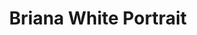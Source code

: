 ---
short_name: briana
title: Briana White Portrait
alt: Pixel art portrait of Briana White
video: https://www.youtube.com/embed/TBNUxOwNL08?rel=0
thumbs:
    w1920_PNG: https://lh3.googleusercontent.com/exGYWS-3b6epvoZsIaybpNhK-Ihdn7ALiXYECVdmBz_1Giw3Kt9P-m4Ma1_CPjCCV4lCHkKehY4MAXFXTfHTztMkpaIGcFL-FjhftA3nfurV1nVgI7GUNcC8Kp3e9RTgHBPzSEC31w=w355
    w1920_JPG: https://lh3.googleusercontent.com/ketzItaV4x7OAn3y8TcD1APnJ7XaV34l4Md3u0A1ASM34cqsRf4DlrxwxT7mX4CrCNmIriCIToFD-H50X6Ix5cL55CC5RtNihchXKE--fXZ2yMXsNkVTUh_HqoDDZNvc8-v4CCdmXw=w355
    w1024_PNG: https://lh3.googleusercontent.com/exGYWS-3b6epvoZsIaybpNhK-Ihdn7ALiXYECVdmBz_1Giw3Kt9P-m4Ma1_CPjCCV4lCHkKehY4MAXFXTfHTztMkpaIGcFL-FjhftA3nfurV1nVgI7GUNcC8Kp3e9RTgHBPzSEC31w=w284
    w1024_JPG: https://lh3.googleusercontent.com/ketzItaV4x7OAn3y8TcD1APnJ7XaV34l4Md3u0A1ASM34cqsRf4DlrxwxT7mX4CrCNmIriCIToFD-H50X6Ix5cL55CC5RtNihchXKE--fXZ2yMXsNkVTUh_HqoDDZNvc8-v4CCdmXw=w284
    w768_PNG: https://lh3.googleusercontent.com/exGYWS-3b6epvoZsIaybpNhK-Ihdn7ALiXYECVdmBz_1Giw3Kt9P-m4Ma1_CPjCCV4lCHkKehY4MAXFXTfHTztMkpaIGcFL-FjhftA3nfurV1nVgI7GUNcC8Kp3e9RTgHBPzSEC31w=w213
    w768_JPG: https://lh3.googleusercontent.com/ketzItaV4x7OAn3y8TcD1APnJ7XaV34l4Md3u0A1ASM34cqsRf4DlrxwxT7mX4CrCNmIriCIToFD-H50X6Ix5cL55CC5RtNihchXKE--fXZ2yMXsNkVTUh_HqoDDZNvc8-v4CCdmXw=w213
    w600_PNG: https://lh3.googleusercontent.com/exGYWS-3b6epvoZsIaybpNhK-Ihdn7ALiXYECVdmBz_1Giw3Kt9P-m4Ma1_CPjCCV4lCHkKehY4MAXFXTfHTztMkpaIGcFL-FjhftA3nfurV1nVgI7GUNcC8Kp3e9RTgHBPzSEC31w=w166
    w600_JPG: https://lh3.googleusercontent.com/ketzItaV4x7OAn3y8TcD1APnJ7XaV34l4Md3u0A1ASM34cqsRf4DlrxwxT7mX4CrCNmIriCIToFD-H50X6Ix5cL55CC5RtNihchXKE--fXZ2yMXsNkVTUh_HqoDDZNvc8-v4CCdmXw=w166
    w411_PNG: https://lh3.googleusercontent.com/exGYWS-3b6epvoZsIaybpNhK-Ihdn7ALiXYECVdmBz_1Giw3Kt9P-m4Ma1_CPjCCV4lCHkKehY4MAXFXTfHTztMkpaIGcFL-FjhftA3nfurV1nVgI7GUNcC8Kp3e9RTgHBPzSEC31w=w114
    w411_JPG: https://lh3.googleusercontent.com/ketzItaV4x7OAn3y8TcD1APnJ7XaV34l4Md3u0A1ASM34cqsRf4DlrxwxT7mX4CrCNmIriCIToFD-H50X6Ix5cL55CC5RtNihchXKE--fXZ2yMXsNkVTUh_HqoDDZNvc8-v4CCdmXw=w114
    w360_PNG: https://lh3.googleusercontent.com/exGYWS-3b6epvoZsIaybpNhK-Ihdn7ALiXYECVdmBz_1Giw3Kt9P-m4Ma1_CPjCCV4lCHkKehY4MAXFXTfHTztMkpaIGcFL-FjhftA3nfurV1nVgI7GUNcC8Kp3e9RTgHBPzSEC31w=w100
    w360_JPG: https://lh3.googleusercontent.com/ketzItaV4x7OAn3y8TcD1APnJ7XaV34l4Md3u0A1ASM34cqsRf4DlrxwxT7mX4CrCNmIriCIToFD-H50X6Ix5cL55CC5RtNihchXKE--fXZ2yMXsNkVTUh_HqoDDZNvc8-v4CCdmXw=w100
    w240_PNG: https://lh3.googleusercontent.com/exGYWS-3b6epvoZsIaybpNhK-Ihdn7ALiXYECVdmBz_1Giw3Kt9P-m4Ma1_CPjCCV4lCHkKehY4MAXFXTfHTztMkpaIGcFL-FjhftA3nfurV1nVgI7GUNcC8Kp3e9RTgHBPzSEC31w=w66
    w240_JPG: https://lh3.googleusercontent.com/ketzItaV4x7OAn3y8TcD1APnJ7XaV34l4Md3u0A1ASM34cqsRf4DlrxwxT7mX4CrCNmIriCIToFD-H50X6Ix5cL55CC5RtNihchXKE--fXZ2yMXsNkVTUh_HqoDDZNvc8-v4CCdmXw=w66
images:
    - label: Final Version
      caption: Fully rendered with a background.
      full: https://lh3.googleusercontent.com/LrnC625cUXpiqD_-tiFQob-Luh-HWXzhTxq6tK4NAAqyrdPEOR82nDa9zgpsioEtyK4bNrUPH3fOIFkBQM8ceH6zpC5FSMYj_jGQkuV5nzFS_HbtKHI18uWTctF_D1Nlx91JTjTZWQ=w1080-h1080
      w1920_PNG: https://lh3.googleusercontent.com/3MMhOUqfh8wnIjZg9OwtBKoNGnW5FYW_RDIzLmbG1VY1CLs0AYAuV11M33CoVHBH3hcbhDk2J5TYxRx82td1d4BnsZMPhWQShf6YcK2Ne0EmbFIOHdjt6WGH7-g_5dr2DHqu3HX0-Q=w850
      w1920_JPG: https://lh3.googleusercontent.com/PW5JQyQyXrRSj5kBGW4soz99wjORxonsGKGU9m3PArFSHlNULrTQ4bpwQpO6jNhrdT7JTmI2hxG4w8_RS--lz9eScVfQRZPtSzKXyP-VocJm6TWbC6WJYkZ6Llcxe2Pg2FEk5EWWpw=w850
      w1024_PNG: https://lh3.googleusercontent.com/3MMhOUqfh8wnIjZg9OwtBKoNGnW5FYW_RDIzLmbG1VY1CLs0AYAuV11M33CoVHBH3hcbhDk2J5TYxRx82td1d4BnsZMPhWQShf6YcK2Ne0EmbFIOHdjt6WGH7-g_5dr2DHqu3HX0-Q=w711
      w1024_JPG: https://lh3.googleusercontent.com/PW5JQyQyXrRSj5kBGW4soz99wjORxonsGKGU9m3PArFSHlNULrTQ4bpwQpO6jNhrdT7JTmI2hxG4w8_RS--lz9eScVfQRZPtSzKXyP-VocJm6TWbC6WJYkZ6Llcxe2Pg2FEk5EWWpw=w711
      w768_PNG: https://lh3.googleusercontent.com/3MMhOUqfh8wnIjZg9OwtBKoNGnW5FYW_RDIzLmbG1VY1CLs0AYAuV11M33CoVHBH3hcbhDk2J5TYxRx82td1d4BnsZMPhWQShf6YcK2Ne0EmbFIOHdjt6WGH7-g_5dr2DHqu3HX0-Q=w533
      w768_JPG: https://lh3.googleusercontent.com/PW5JQyQyXrRSj5kBGW4soz99wjORxonsGKGU9m3PArFSHlNULrTQ4bpwQpO6jNhrdT7JTmI2hxG4w8_RS--lz9eScVfQRZPtSzKXyP-VocJm6TWbC6WJYkZ6Llcxe2Pg2FEk5EWWpw=w533
      w600_PNG: https://lh3.googleusercontent.com/3MMhOUqfh8wnIjZg9OwtBKoNGnW5FYW_RDIzLmbG1VY1CLs0AYAuV11M33CoVHBH3hcbhDk2J5TYxRx82td1d4BnsZMPhWQShf6YcK2Ne0EmbFIOHdjt6WGH7-g_5dr2DHqu3HX0-Q=w416
      w600_JPG: https://lh3.googleusercontent.com/PW5JQyQyXrRSj5kBGW4soz99wjORxonsGKGU9m3PArFSHlNULrTQ4bpwQpO6jNhrdT7JTmI2hxG4w8_RS--lz9eScVfQRZPtSzKXyP-VocJm6TWbC6WJYkZ6Llcxe2Pg2FEk5EWWpw=w416
      w411_PNG: https://lh3.googleusercontent.com/3MMhOUqfh8wnIjZg9OwtBKoNGnW5FYW_RDIzLmbG1VY1CLs0AYAuV11M33CoVHBH3hcbhDk2J5TYxRx82td1d4BnsZMPhWQShf6YcK2Ne0EmbFIOHdjt6WGH7-g_5dr2DHqu3HX0-Q=w285
      w411_JPG: https://lh3.googleusercontent.com/PW5JQyQyXrRSj5kBGW4soz99wjORxonsGKGU9m3PArFSHlNULrTQ4bpwQpO6jNhrdT7JTmI2hxG4w8_RS--lz9eScVfQRZPtSzKXyP-VocJm6TWbC6WJYkZ6Llcxe2Pg2FEk5EWWpw=w285
      w360_PNG: https://lh3.googleusercontent.com/3MMhOUqfh8wnIjZg9OwtBKoNGnW5FYW_RDIzLmbG1VY1CLs0AYAuV11M33CoVHBH3hcbhDk2J5TYxRx82td1d4BnsZMPhWQShf6YcK2Ne0EmbFIOHdjt6WGH7-g_5dr2DHqu3HX0-Q=w250
      w360_JPG: https://lh3.googleusercontent.com/PW5JQyQyXrRSj5kBGW4soz99wjORxonsGKGU9m3PArFSHlNULrTQ4bpwQpO6jNhrdT7JTmI2hxG4w8_RS--lz9eScVfQRZPtSzKXyP-VocJm6TWbC6WJYkZ6Llcxe2Pg2FEk5EWWpw=w250
      w240_PNG: https://lh3.googleusercontent.com/3MMhOUqfh8wnIjZg9OwtBKoNGnW5FYW_RDIzLmbG1VY1CLs0AYAuV11M33CoVHBH3hcbhDk2J5TYxRx82td1d4BnsZMPhWQShf6YcK2Ne0EmbFIOHdjt6WGH7-g_5dr2DHqu3HX0-Q=w166
      w240_JPG: https://lh3.googleusercontent.com/PW5JQyQyXrRSj5kBGW4soz99wjORxonsGKGU9m3PArFSHlNULrTQ4bpwQpO6jNhrdT7JTmI2hxG4w8_RS--lz9eScVfQRZPtSzKXyP-VocJm6TWbC6WJYkZ6Llcxe2Pg2FEk5EWWpw=w166
    - label: First Version
      caption: Line art and basic values and colors added.
      full: https://lh3.googleusercontent.com/bg3obaDdJFDg3oqmbdDy-AyIQNhkYhug5oiX76FiD6kPRS4IM16JMV_OIEsIROacOue3hdQDqLq-8RgnjGh-13r2QX7wxdsUdFQAYFSNfCh-VrTYDA4h2x4GpMouJqcTB6x6QE-TIg=w1080-h1080
      w1920_PNG: https://lh3.googleusercontent.com/Yb4HDgrmx9zgWx1c2B7q5R86VPtx8p2h7j1IgeuAv8D-mNi1HFC7dJnDGd84eX4my98ozSh1aiCqI-U2rVbpbSoqmGjsPttWkWjw9bHeQRz0f_mmNAKWykqrRlpXTGtYC34smcAS0A=w850
      w1920_JPG: https://lh3.googleusercontent.com/9Onj0Nc6nQaAqQU4yL55aQfpSyZih-Xq7GH45Mh_Fko4-CaEtrmdb1qdUrOw3RJAKBv9mE6Zvg6JpdpJea4V58NTViLIFyGGkakfNfDpzwQlNeVHROmW4Ty7KeDmbRU-nNdLUpcjBg=w850
      w1024_PNG: https://lh3.googleusercontent.com/Yb4HDgrmx9zgWx1c2B7q5R86VPtx8p2h7j1IgeuAv8D-mNi1HFC7dJnDGd84eX4my98ozSh1aiCqI-U2rVbpbSoqmGjsPttWkWjw9bHeQRz0f_mmNAKWykqrRlpXTGtYC34smcAS0A=w711
      w1024_JPG: https://lh3.googleusercontent.com/9Onj0Nc6nQaAqQU4yL55aQfpSyZih-Xq7GH45Mh_Fko4-CaEtrmdb1qdUrOw3RJAKBv9mE6Zvg6JpdpJea4V58NTViLIFyGGkakfNfDpzwQlNeVHROmW4Ty7KeDmbRU-nNdLUpcjBg=w711
      w768_PNG: https://lh3.googleusercontent.com/Yb4HDgrmx9zgWx1c2B7q5R86VPtx8p2h7j1IgeuAv8D-mNi1HFC7dJnDGd84eX4my98ozSh1aiCqI-U2rVbpbSoqmGjsPttWkWjw9bHeQRz0f_mmNAKWykqrRlpXTGtYC34smcAS0A=w533
      w768_JPG: https://lh3.googleusercontent.com/9Onj0Nc6nQaAqQU4yL55aQfpSyZih-Xq7GH45Mh_Fko4-CaEtrmdb1qdUrOw3RJAKBv9mE6Zvg6JpdpJea4V58NTViLIFyGGkakfNfDpzwQlNeVHROmW4Ty7KeDmbRU-nNdLUpcjBg=w533
      w600_PNG: https://lh3.googleusercontent.com/Yb4HDgrmx9zgWx1c2B7q5R86VPtx8p2h7j1IgeuAv8D-mNi1HFC7dJnDGd84eX4my98ozSh1aiCqI-U2rVbpbSoqmGjsPttWkWjw9bHeQRz0f_mmNAKWykqrRlpXTGtYC34smcAS0A=w416
      w600_JPG: https://lh3.googleusercontent.com/9Onj0Nc6nQaAqQU4yL55aQfpSyZih-Xq7GH45Mh_Fko4-CaEtrmdb1qdUrOw3RJAKBv9mE6Zvg6JpdpJea4V58NTViLIFyGGkakfNfDpzwQlNeVHROmW4Ty7KeDmbRU-nNdLUpcjBg=w416
      w411_PNG: https://lh3.googleusercontent.com/Yb4HDgrmx9zgWx1c2B7q5R86VPtx8p2h7j1IgeuAv8D-mNi1HFC7dJnDGd84eX4my98ozSh1aiCqI-U2rVbpbSoqmGjsPttWkWjw9bHeQRz0f_mmNAKWykqrRlpXTGtYC34smcAS0A=w285
      w411_JPG: https://lh3.googleusercontent.com/9Onj0Nc6nQaAqQU4yL55aQfpSyZih-Xq7GH45Mh_Fko4-CaEtrmdb1qdUrOw3RJAKBv9mE6Zvg6JpdpJea4V58NTViLIFyGGkakfNfDpzwQlNeVHROmW4Ty7KeDmbRU-nNdLUpcjBg=w285
      w360_PNG: https://lh3.googleusercontent.com/Yb4HDgrmx9zgWx1c2B7q5R86VPtx8p2h7j1IgeuAv8D-mNi1HFC7dJnDGd84eX4my98ozSh1aiCqI-U2rVbpbSoqmGjsPttWkWjw9bHeQRz0f_mmNAKWykqrRlpXTGtYC34smcAS0A=w250
      w360_JPG: https://lh3.googleusercontent.com/9Onj0Nc6nQaAqQU4yL55aQfpSyZih-Xq7GH45Mh_Fko4-CaEtrmdb1qdUrOw3RJAKBv9mE6Zvg6JpdpJea4V58NTViLIFyGGkakfNfDpzwQlNeVHROmW4Ty7KeDmbRU-nNdLUpcjBg=w250
      w240_PNG: https://lh3.googleusercontent.com/Yb4HDgrmx9zgWx1c2B7q5R86VPtx8p2h7j1IgeuAv8D-mNi1HFC7dJnDGd84eX4my98ozSh1aiCqI-U2rVbpbSoqmGjsPttWkWjw9bHeQRz0f_mmNAKWykqrRlpXTGtYC34smcAS0A=w166
      w240_JPG: https://lh3.googleusercontent.com/9Onj0Nc6nQaAqQU4yL55aQfpSyZih-Xq7GH45Mh_Fko4-CaEtrmdb1qdUrOw3RJAKBv9mE6Zvg6JpdpJea4V58NTViLIFyGGkakfNfDpzwQlNeVHROmW4Ty7KeDmbRU-nNdLUpcjBg=w166
    - label: Second Version
      caption: Basic shading added.
      full: https://lh3.googleusercontent.com/QI80na7DL4D8QK2SDmNMyo_RAz0QCGamm9z7B1BktdBSW0Dpk0GFi4C_JlBRlOckoKdIAs9wWM1kBjR5rKFnZ71RXDICG4x-iJszpxPWsn4-RLL4O0rQ8YNu6fDXyV9nylwDjMcLwQ=w1080-h1080
      w1920_PNG: https://lh3.googleusercontent.com/waxjByNt5wt-z7Dp3Ox_zAeH2fOhAxR_0-A4v3EIBbQydKEromIS44Q9pk1ZkGoqk8VT-JEcVAFzwGVvxye9XoVDtlV4hpRNNuuBe32c9tSIZJTAtdbuHWGGnWRXAa8FwgmrnHBVkQ=w850
      w1920_JPG: https://lh3.googleusercontent.com/_0eSrfnVr-cN7cXdOziGZWH2bK0ZpaRCoTM0Yoqus47Y8oh8kMUJn_z_eBY29Bwte5dNIuUQxq6y_vFfMEdkd5SWzj0RJYZ_A4kLxabjI8xK_uFj_hB5KOTKyhqJwQ_JgVmqwJPzUg=w850
      w1024_PNG: https://lh3.googleusercontent.com/waxjByNt5wt-z7Dp3Ox_zAeH2fOhAxR_0-A4v3EIBbQydKEromIS44Q9pk1ZkGoqk8VT-JEcVAFzwGVvxye9XoVDtlV4hpRNNuuBe32c9tSIZJTAtdbuHWGGnWRXAa8FwgmrnHBVkQ=w711
      w1024_JPG: https://lh3.googleusercontent.com/_0eSrfnVr-cN7cXdOziGZWH2bK0ZpaRCoTM0Yoqus47Y8oh8kMUJn_z_eBY29Bwte5dNIuUQxq6y_vFfMEdkd5SWzj0RJYZ_A4kLxabjI8xK_uFj_hB5KOTKyhqJwQ_JgVmqwJPzUg=w711
      w768_PNG: https://lh3.googleusercontent.com/waxjByNt5wt-z7Dp3Ox_zAeH2fOhAxR_0-A4v3EIBbQydKEromIS44Q9pk1ZkGoqk8VT-JEcVAFzwGVvxye9XoVDtlV4hpRNNuuBe32c9tSIZJTAtdbuHWGGnWRXAa8FwgmrnHBVkQ=w533
      w768_JPG: https://lh3.googleusercontent.com/_0eSrfnVr-cN7cXdOziGZWH2bK0ZpaRCoTM0Yoqus47Y8oh8kMUJn_z_eBY29Bwte5dNIuUQxq6y_vFfMEdkd5SWzj0RJYZ_A4kLxabjI8xK_uFj_hB5KOTKyhqJwQ_JgVmqwJPzUg=w533
      w600_PNG: https://lh3.googleusercontent.com/waxjByNt5wt-z7Dp3Ox_zAeH2fOhAxR_0-A4v3EIBbQydKEromIS44Q9pk1ZkGoqk8VT-JEcVAFzwGVvxye9XoVDtlV4hpRNNuuBe32c9tSIZJTAtdbuHWGGnWRXAa8FwgmrnHBVkQ=w416
      w600_JPG: https://lh3.googleusercontent.com/_0eSrfnVr-cN7cXdOziGZWH2bK0ZpaRCoTM0Yoqus47Y8oh8kMUJn_z_eBY29Bwte5dNIuUQxq6y_vFfMEdkd5SWzj0RJYZ_A4kLxabjI8xK_uFj_hB5KOTKyhqJwQ_JgVmqwJPzUg=w416
      w411_PNG: https://lh3.googleusercontent.com/waxjByNt5wt-z7Dp3Ox_zAeH2fOhAxR_0-A4v3EIBbQydKEromIS44Q9pk1ZkGoqk8VT-JEcVAFzwGVvxye9XoVDtlV4hpRNNuuBe32c9tSIZJTAtdbuHWGGnWRXAa8FwgmrnHBVkQ=w285
      w411_JPG: https://lh3.googleusercontent.com/_0eSrfnVr-cN7cXdOziGZWH2bK0ZpaRCoTM0Yoqus47Y8oh8kMUJn_z_eBY29Bwte5dNIuUQxq6y_vFfMEdkd5SWzj0RJYZ_A4kLxabjI8xK_uFj_hB5KOTKyhqJwQ_JgVmqwJPzUg=w285
      w360_PNG: https://lh3.googleusercontent.com/waxjByNt5wt-z7Dp3Ox_zAeH2fOhAxR_0-A4v3EIBbQydKEromIS44Q9pk1ZkGoqk8VT-JEcVAFzwGVvxye9XoVDtlV4hpRNNuuBe32c9tSIZJTAtdbuHWGGnWRXAa8FwgmrnHBVkQ=w250
      w360_JPG: https://lh3.googleusercontent.com/_0eSrfnVr-cN7cXdOziGZWH2bK0ZpaRCoTM0Yoqus47Y8oh8kMUJn_z_eBY29Bwte5dNIuUQxq6y_vFfMEdkd5SWzj0RJYZ_A4kLxabjI8xK_uFj_hB5KOTKyhqJwQ_JgVmqwJPzUg=w250
      w240_PNG: https://lh3.googleusercontent.com/waxjByNt5wt-z7Dp3Ox_zAeH2fOhAxR_0-A4v3EIBbQydKEromIS44Q9pk1ZkGoqk8VT-JEcVAFzwGVvxye9XoVDtlV4hpRNNuuBe32c9tSIZJTAtdbuHWGGnWRXAa8FwgmrnHBVkQ=w166
      w240_JPG: https://lh3.googleusercontent.com/_0eSrfnVr-cN7cXdOziGZWH2bK0ZpaRCoTM0Yoqus47Y8oh8kMUJn_z_eBY29Bwte5dNIuUQxq6y_vFfMEdkd5SWzj0RJYZ_A4kLxabjI8xK_uFj_hB5KOTKyhqJwQ_JgVmqwJPzUg=w166
    - label: Third Version
      caption: Values replaced for basic colors.
      full: https://lh3.googleusercontent.com/gfbh2Ei-REsVx5AQMkxtIAVzl8Md0kgl1I2O49OvYffP061vbC0XNzNRErO3e3dnuiXkn3UeEKAgu4DHDSGG_L4WGCphlZCoyeIwaWuGbhIXyCJLFzwyLTD2Lk6NvXjb0Dz66LmMcA=w1080-h1080
      w1920_PNG: https://lh3.googleusercontent.com/neBzop0pZztXgCToWdOvfB89GKCOjiJdtWD45NpmsycJFql-OM1m1WIpBXpT9r8nK6bCUVG7y4vrTD8v619sWIwjmKNrhxmGzk07e5fVZ0rolZeWIzzLCgk-nLWH23rrJMmF-NyZ7w=w850
      w1920_JPG: https://lh3.googleusercontent.com/L5yjUwRMkZrVxqMXqtVIZ8cRw-ysb2QSTgLKlRYwAQJAdnPa4QTZbx5ZqiymbmFoWfu9nMo4z2BPFM7FhD6uU5flZPpV-0A9LFa9tTNjK5-to5MGid-mjuf-AKxbeLkM3eQNTZrFrw=w850
      w1024_PNG: https://lh3.googleusercontent.com/neBzop0pZztXgCToWdOvfB89GKCOjiJdtWD45NpmsycJFql-OM1m1WIpBXpT9r8nK6bCUVG7y4vrTD8v619sWIwjmKNrhxmGzk07e5fVZ0rolZeWIzzLCgk-nLWH23rrJMmF-NyZ7w=w711
      w1024_JPG: https://lh3.googleusercontent.com/L5yjUwRMkZrVxqMXqtVIZ8cRw-ysb2QSTgLKlRYwAQJAdnPa4QTZbx5ZqiymbmFoWfu9nMo4z2BPFM7FhD6uU5flZPpV-0A9LFa9tTNjK5-to5MGid-mjuf-AKxbeLkM3eQNTZrFrw=w711
      w768_PNG: https://lh3.googleusercontent.com/neBzop0pZztXgCToWdOvfB89GKCOjiJdtWD45NpmsycJFql-OM1m1WIpBXpT9r8nK6bCUVG7y4vrTD8v619sWIwjmKNrhxmGzk07e5fVZ0rolZeWIzzLCgk-nLWH23rrJMmF-NyZ7w=w533
      w768_JPG: https://lh3.googleusercontent.com/L5yjUwRMkZrVxqMXqtVIZ8cRw-ysb2QSTgLKlRYwAQJAdnPa4QTZbx5ZqiymbmFoWfu9nMo4z2BPFM7FhD6uU5flZPpV-0A9LFa9tTNjK5-to5MGid-mjuf-AKxbeLkM3eQNTZrFrw=w533
      w600_PNG: https://lh3.googleusercontent.com/neBzop0pZztXgCToWdOvfB89GKCOjiJdtWD45NpmsycJFql-OM1m1WIpBXpT9r8nK6bCUVG7y4vrTD8v619sWIwjmKNrhxmGzk07e5fVZ0rolZeWIzzLCgk-nLWH23rrJMmF-NyZ7w=w416
      w600_JPG: https://lh3.googleusercontent.com/L5yjUwRMkZrVxqMXqtVIZ8cRw-ysb2QSTgLKlRYwAQJAdnPa4QTZbx5ZqiymbmFoWfu9nMo4z2BPFM7FhD6uU5flZPpV-0A9LFa9tTNjK5-to5MGid-mjuf-AKxbeLkM3eQNTZrFrw=w416
      w411_PNG: https://lh3.googleusercontent.com/neBzop0pZztXgCToWdOvfB89GKCOjiJdtWD45NpmsycJFql-OM1m1WIpBXpT9r8nK6bCUVG7y4vrTD8v619sWIwjmKNrhxmGzk07e5fVZ0rolZeWIzzLCgk-nLWH23rrJMmF-NyZ7w=w285
      w411_JPG: https://lh3.googleusercontent.com/L5yjUwRMkZrVxqMXqtVIZ8cRw-ysb2QSTgLKlRYwAQJAdnPa4QTZbx5ZqiymbmFoWfu9nMo4z2BPFM7FhD6uU5flZPpV-0A9LFa9tTNjK5-to5MGid-mjuf-AKxbeLkM3eQNTZrFrw=w285
      w360_PNG: https://lh3.googleusercontent.com/neBzop0pZztXgCToWdOvfB89GKCOjiJdtWD45NpmsycJFql-OM1m1WIpBXpT9r8nK6bCUVG7y4vrTD8v619sWIwjmKNrhxmGzk07e5fVZ0rolZeWIzzLCgk-nLWH23rrJMmF-NyZ7w=w250
      w360_JPG: https://lh3.googleusercontent.com/L5yjUwRMkZrVxqMXqtVIZ8cRw-ysb2QSTgLKlRYwAQJAdnPa4QTZbx5ZqiymbmFoWfu9nMo4z2BPFM7FhD6uU5flZPpV-0A9LFa9tTNjK5-to5MGid-mjuf-AKxbeLkM3eQNTZrFrw=w250
      w240_PNG: https://lh3.googleusercontent.com/neBzop0pZztXgCToWdOvfB89GKCOjiJdtWD45NpmsycJFql-OM1m1WIpBXpT9r8nK6bCUVG7y4vrTD8v619sWIwjmKNrhxmGzk07e5fVZ0rolZeWIzzLCgk-nLWH23rrJMmF-NyZ7w=w166
      w240_JPG: https://lh3.googleusercontent.com/L5yjUwRMkZrVxqMXqtVIZ8cRw-ysb2QSTgLKlRYwAQJAdnPa4QTZbx5ZqiymbmFoWfu9nMo4z2BPFM7FhD6uU5flZPpV-0A9LFa9tTNjK5-to5MGid-mjuf-AKxbeLkM3eQNTZrFrw=w166
    - label: Fourth Version
      caption: Minimal color and shading adjustments.
      full: https://lh3.googleusercontent.com/Mb7BCX7et9z3NM6FpBbky4WF9NFLPjOFmpDRQAJhF1L0VtY-L65-cuSfX-KNG38cyqqtGo5_Mu9Wvs3j_Aisbqy6N0WBRIXsrSiyIokR1FzzlrXUc0ObUazYfG0wy9LkVL0ml9FHPw=w1080-h1080
      w1920_PNG: https://lh3.googleusercontent.com/nVtHejMSU1hhTHaOrWtofj_AeZnF7agGZByCFEBSk_WwWt3C5P9YGhK0PfilCTmDn8k11vAS449cdCv8NxZ_uqWf5yxBdfoowdRyXvj3EDuCd--Mb7ixQAFETxTgCdoP7uAwttSmhQ=w850
      w1920_JPG: https://lh3.googleusercontent.com/w9egd6gvPb1fKCJYZ7UAWa4eh3NQE9NoKn7kjAQcBb1EshrT20y_rBJB3t7muqiO05xWbL1FQDIsWfaFodbGl9vZX3RovhBxFgBjGJCbVKUi8D4uYeeDrT0giVUYwrizl6RrqaM_Dg=w850
      w1024_PNG: https://lh3.googleusercontent.com/nVtHejMSU1hhTHaOrWtofj_AeZnF7agGZByCFEBSk_WwWt3C5P9YGhK0PfilCTmDn8k11vAS449cdCv8NxZ_uqWf5yxBdfoowdRyXvj3EDuCd--Mb7ixQAFETxTgCdoP7uAwttSmhQ=w711
      w1024_JPG: https://lh3.googleusercontent.com/w9egd6gvPb1fKCJYZ7UAWa4eh3NQE9NoKn7kjAQcBb1EshrT20y_rBJB3t7muqiO05xWbL1FQDIsWfaFodbGl9vZX3RovhBxFgBjGJCbVKUi8D4uYeeDrT0giVUYwrizl6RrqaM_Dg=w711
      w768_PNG: https://lh3.googleusercontent.com/nVtHejMSU1hhTHaOrWtofj_AeZnF7agGZByCFEBSk_WwWt3C5P9YGhK0PfilCTmDn8k11vAS449cdCv8NxZ_uqWf5yxBdfoowdRyXvj3EDuCd--Mb7ixQAFETxTgCdoP7uAwttSmhQ=w533
      w768_JPG: https://lh3.googleusercontent.com/w9egd6gvPb1fKCJYZ7UAWa4eh3NQE9NoKn7kjAQcBb1EshrT20y_rBJB3t7muqiO05xWbL1FQDIsWfaFodbGl9vZX3RovhBxFgBjGJCbVKUi8D4uYeeDrT0giVUYwrizl6RrqaM_Dg=w533
      w600_PNG: https://lh3.googleusercontent.com/nVtHejMSU1hhTHaOrWtofj_AeZnF7agGZByCFEBSk_WwWt3C5P9YGhK0PfilCTmDn8k11vAS449cdCv8NxZ_uqWf5yxBdfoowdRyXvj3EDuCd--Mb7ixQAFETxTgCdoP7uAwttSmhQ=w416
      w600_JPG: https://lh3.googleusercontent.com/w9egd6gvPb1fKCJYZ7UAWa4eh3NQE9NoKn7kjAQcBb1EshrT20y_rBJB3t7muqiO05xWbL1FQDIsWfaFodbGl9vZX3RovhBxFgBjGJCbVKUi8D4uYeeDrT0giVUYwrizl6RrqaM_Dg=w416
      w411_PNG: https://lh3.googleusercontent.com/nVtHejMSU1hhTHaOrWtofj_AeZnF7agGZByCFEBSk_WwWt3C5P9YGhK0PfilCTmDn8k11vAS449cdCv8NxZ_uqWf5yxBdfoowdRyXvj3EDuCd--Mb7ixQAFETxTgCdoP7uAwttSmhQ=w285
      w411_JPG: https://lh3.googleusercontent.com/w9egd6gvPb1fKCJYZ7UAWa4eh3NQE9NoKn7kjAQcBb1EshrT20y_rBJB3t7muqiO05xWbL1FQDIsWfaFodbGl9vZX3RovhBxFgBjGJCbVKUi8D4uYeeDrT0giVUYwrizl6RrqaM_Dg=w285
      w360_PNG: https://lh3.googleusercontent.com/nVtHejMSU1hhTHaOrWtofj_AeZnF7agGZByCFEBSk_WwWt3C5P9YGhK0PfilCTmDn8k11vAS449cdCv8NxZ_uqWf5yxBdfoowdRyXvj3EDuCd--Mb7ixQAFETxTgCdoP7uAwttSmhQ=w250
      w360_JPG: https://lh3.googleusercontent.com/w9egd6gvPb1fKCJYZ7UAWa4eh3NQE9NoKn7kjAQcBb1EshrT20y_rBJB3t7muqiO05xWbL1FQDIsWfaFodbGl9vZX3RovhBxFgBjGJCbVKUi8D4uYeeDrT0giVUYwrizl6RrqaM_Dg=w250
      w240_PNG: https://lh3.googleusercontent.com/nVtHejMSU1hhTHaOrWtofj_AeZnF7agGZByCFEBSk_WwWt3C5P9YGhK0PfilCTmDn8k11vAS449cdCv8NxZ_uqWf5yxBdfoowdRyXvj3EDuCd--Mb7ixQAFETxTgCdoP7uAwttSmhQ=w166
      w240_JPG: https://lh3.googleusercontent.com/w9egd6gvPb1fKCJYZ7UAWa4eh3NQE9NoKn7kjAQcBb1EshrT20y_rBJB3t7muqiO05xWbL1FQDIsWfaFodbGl9vZX3RovhBxFgBjGJCbVKUi8D4uYeeDrT0giVUYwrizl6RrqaM_Dg=w166
    - label: Fifth Version
      caption: More shading added to the hair.
      full: https://lh3.googleusercontent.com/pv9Vr9Gq7MbIV286A-SfWxOyglflf5m0oWvHlYTNJta_4jq-1rzd9irHf0aGW9sp4VGBjWpyd8QV4pyr66FeSz9AvidwQZwPM5Xqjpl-QD7B4KM6OLI6wHNGNo9niNI8ASnFmPnW7A=w1080-h1080
      w1920_PNG: https://lh3.googleusercontent.com/77KSQ0-TybHWePjBgJ0OS3-GWFrupsavzMWNdKb2XtPBRz2REynhak9qaZ2hCILtOkaR5nmGKTCEU4mTmuugCz0zKf0iqlaITtKObohMU0R2A9M1ir8HxeKQadxY3vwJJHP1ZBYgCw=w850
      w1920_JPG: https://lh3.googleusercontent.com/XjkudlEG5mYCgd9PTVAJVskA8YiYr_T-KyDXQ6qfHdr8fcoWf87nGJXkxJT7WG6bhvJkI0caobf8bsEwTokZMYI7CY9FwoBGw0GuGBgYNHvKwEXx_-7wndNVRD43lOtL4NiudIit0g=w850
      w1024_PNG: https://lh3.googleusercontent.com/77KSQ0-TybHWePjBgJ0OS3-GWFrupsavzMWNdKb2XtPBRz2REynhak9qaZ2hCILtOkaR5nmGKTCEU4mTmuugCz0zKf0iqlaITtKObohMU0R2A9M1ir8HxeKQadxY3vwJJHP1ZBYgCw=w711
      w1024_JPG: https://lh3.googleusercontent.com/XjkudlEG5mYCgd9PTVAJVskA8YiYr_T-KyDXQ6qfHdr8fcoWf87nGJXkxJT7WG6bhvJkI0caobf8bsEwTokZMYI7CY9FwoBGw0GuGBgYNHvKwEXx_-7wndNVRD43lOtL4NiudIit0g=w711
      w768_PNG: https://lh3.googleusercontent.com/77KSQ0-TybHWePjBgJ0OS3-GWFrupsavzMWNdKb2XtPBRz2REynhak9qaZ2hCILtOkaR5nmGKTCEU4mTmuugCz0zKf0iqlaITtKObohMU0R2A9M1ir8HxeKQadxY3vwJJHP1ZBYgCw=w533
      w768_JPG: https://lh3.googleusercontent.com/XjkudlEG5mYCgd9PTVAJVskA8YiYr_T-KyDXQ6qfHdr8fcoWf87nGJXkxJT7WG6bhvJkI0caobf8bsEwTokZMYI7CY9FwoBGw0GuGBgYNHvKwEXx_-7wndNVRD43lOtL4NiudIit0g=w533
      w600_PNG: https://lh3.googleusercontent.com/77KSQ0-TybHWePjBgJ0OS3-GWFrupsavzMWNdKb2XtPBRz2REynhak9qaZ2hCILtOkaR5nmGKTCEU4mTmuugCz0zKf0iqlaITtKObohMU0R2A9M1ir8HxeKQadxY3vwJJHP1ZBYgCw=w416
      w600_JPG: https://lh3.googleusercontent.com/XjkudlEG5mYCgd9PTVAJVskA8YiYr_T-KyDXQ6qfHdr8fcoWf87nGJXkxJT7WG6bhvJkI0caobf8bsEwTokZMYI7CY9FwoBGw0GuGBgYNHvKwEXx_-7wndNVRD43lOtL4NiudIit0g=w416
      w411_PNG: https://lh3.googleusercontent.com/77KSQ0-TybHWePjBgJ0OS3-GWFrupsavzMWNdKb2XtPBRz2REynhak9qaZ2hCILtOkaR5nmGKTCEU4mTmuugCz0zKf0iqlaITtKObohMU0R2A9M1ir8HxeKQadxY3vwJJHP1ZBYgCw=w285
      w411_JPG: https://lh3.googleusercontent.com/XjkudlEG5mYCgd9PTVAJVskA8YiYr_T-KyDXQ6qfHdr8fcoWf87nGJXkxJT7WG6bhvJkI0caobf8bsEwTokZMYI7CY9FwoBGw0GuGBgYNHvKwEXx_-7wndNVRD43lOtL4NiudIit0g=w285
      w360_PNG: https://lh3.googleusercontent.com/77KSQ0-TybHWePjBgJ0OS3-GWFrupsavzMWNdKb2XtPBRz2REynhak9qaZ2hCILtOkaR5nmGKTCEU4mTmuugCz0zKf0iqlaITtKObohMU0R2A9M1ir8HxeKQadxY3vwJJHP1ZBYgCw=w250
      w360_JPG: https://lh3.googleusercontent.com/XjkudlEG5mYCgd9PTVAJVskA8YiYr_T-KyDXQ6qfHdr8fcoWf87nGJXkxJT7WG6bhvJkI0caobf8bsEwTokZMYI7CY9FwoBGw0GuGBgYNHvKwEXx_-7wndNVRD43lOtL4NiudIit0g=w250
      w240_PNG: https://lh3.googleusercontent.com/77KSQ0-TybHWePjBgJ0OS3-GWFrupsavzMWNdKb2XtPBRz2REynhak9qaZ2hCILtOkaR5nmGKTCEU4mTmuugCz0zKf0iqlaITtKObohMU0R2A9M1ir8HxeKQadxY3vwJJHP1ZBYgCw=w166
      w240_JPG: https://lh3.googleusercontent.com/XjkudlEG5mYCgd9PTVAJVskA8YiYr_T-KyDXQ6qfHdr8fcoWf87nGJXkxJT7WG6bhvJkI0caobf8bsEwTokZMYI7CY9FwoBGw0GuGBgYNHvKwEXx_-7wndNVRD43lOtL4NiudIit0g=w166
    - label: Sixth Version
      caption: More shading added to the skin.
      full: https://lh3.googleusercontent.com/BKCey-S_Pdk9FJzAwf0_7JgR2iMgneyuHH3U671mcHYseMvoozy2tF_wb88BF9Uiv9cagyhxH9aTc0F1hbBmlWFrV4N_Xf7sbRxiz3JNLs89_X7gexz_88aZ2Sq-KOFiEwwlYH8MkQ=w1080-h1080
      w1920_PNG: https://lh3.googleusercontent.com/hqBf1FBz4fzXF46sq6d_uX4srgQ_sJvD9QbHBdyjTMsdpMTuHaGWnpq38tdTfs-eBbENK9Y-ADfvvHTVMc2ugkOZSW5fBCh_2fvNB6yRwbbuMuv1E2O2YRb0Nmvux_DRYfyKP3oGSw=w850
      w1920_JPG: https://lh3.googleusercontent.com/8083OUeIGOvqIoizmtVtMkIljZXG9vtP6XqDmGY8vwFiecTWPZ6BQQQ7n7aeffQRtutZzYe3TQvAMbAaNFrbXTysJOzjjIbiMOtbSTnjb229nWWJDQGSOlL5Tt_dmZcYVsjL1rpJZw=w850
      w1024_PNG: https://lh3.googleusercontent.com/hqBf1FBz4fzXF46sq6d_uX4srgQ_sJvD9QbHBdyjTMsdpMTuHaGWnpq38tdTfs-eBbENK9Y-ADfvvHTVMc2ugkOZSW5fBCh_2fvNB6yRwbbuMuv1E2O2YRb0Nmvux_DRYfyKP3oGSw=w711
      w1024_JPG: https://lh3.googleusercontent.com/8083OUeIGOvqIoizmtVtMkIljZXG9vtP6XqDmGY8vwFiecTWPZ6BQQQ7n7aeffQRtutZzYe3TQvAMbAaNFrbXTysJOzjjIbiMOtbSTnjb229nWWJDQGSOlL5Tt_dmZcYVsjL1rpJZw=w711
      w768_PNG: https://lh3.googleusercontent.com/hqBf1FBz4fzXF46sq6d_uX4srgQ_sJvD9QbHBdyjTMsdpMTuHaGWnpq38tdTfs-eBbENK9Y-ADfvvHTVMc2ugkOZSW5fBCh_2fvNB6yRwbbuMuv1E2O2YRb0Nmvux_DRYfyKP3oGSw=w533
      w768_JPG: https://lh3.googleusercontent.com/8083OUeIGOvqIoizmtVtMkIljZXG9vtP6XqDmGY8vwFiecTWPZ6BQQQ7n7aeffQRtutZzYe3TQvAMbAaNFrbXTysJOzjjIbiMOtbSTnjb229nWWJDQGSOlL5Tt_dmZcYVsjL1rpJZw=w533
      w600_PNG: https://lh3.googleusercontent.com/hqBf1FBz4fzXF46sq6d_uX4srgQ_sJvD9QbHBdyjTMsdpMTuHaGWnpq38tdTfs-eBbENK9Y-ADfvvHTVMc2ugkOZSW5fBCh_2fvNB6yRwbbuMuv1E2O2YRb0Nmvux_DRYfyKP3oGSw=w416
      w600_JPG: https://lh3.googleusercontent.com/8083OUeIGOvqIoizmtVtMkIljZXG9vtP6XqDmGY8vwFiecTWPZ6BQQQ7n7aeffQRtutZzYe3TQvAMbAaNFrbXTysJOzjjIbiMOtbSTnjb229nWWJDQGSOlL5Tt_dmZcYVsjL1rpJZw=w416
      w411_PNG: https://lh3.googleusercontent.com/hqBf1FBz4fzXF46sq6d_uX4srgQ_sJvD9QbHBdyjTMsdpMTuHaGWnpq38tdTfs-eBbENK9Y-ADfvvHTVMc2ugkOZSW5fBCh_2fvNB6yRwbbuMuv1E2O2YRb0Nmvux_DRYfyKP3oGSw=w285
      w411_JPG: https://lh3.googleusercontent.com/8083OUeIGOvqIoizmtVtMkIljZXG9vtP6XqDmGY8vwFiecTWPZ6BQQQ7n7aeffQRtutZzYe3TQvAMbAaNFrbXTysJOzjjIbiMOtbSTnjb229nWWJDQGSOlL5Tt_dmZcYVsjL1rpJZw=w285
      w360_PNG: https://lh3.googleusercontent.com/hqBf1FBz4fzXF46sq6d_uX4srgQ_sJvD9QbHBdyjTMsdpMTuHaGWnpq38tdTfs-eBbENK9Y-ADfvvHTVMc2ugkOZSW5fBCh_2fvNB6yRwbbuMuv1E2O2YRb0Nmvux_DRYfyKP3oGSw=w250
      w360_JPG: https://lh3.googleusercontent.com/8083OUeIGOvqIoizmtVtMkIljZXG9vtP6XqDmGY8vwFiecTWPZ6BQQQ7n7aeffQRtutZzYe3TQvAMbAaNFrbXTysJOzjjIbiMOtbSTnjb229nWWJDQGSOlL5Tt_dmZcYVsjL1rpJZw=w250
      w240_PNG: https://lh3.googleusercontent.com/hqBf1FBz4fzXF46sq6d_uX4srgQ_sJvD9QbHBdyjTMsdpMTuHaGWnpq38tdTfs-eBbENK9Y-ADfvvHTVMc2ugkOZSW5fBCh_2fvNB6yRwbbuMuv1E2O2YRb0Nmvux_DRYfyKP3oGSw=w166
      w240_JPG: https://lh3.googleusercontent.com/8083OUeIGOvqIoizmtVtMkIljZXG9vtP6XqDmGY8vwFiecTWPZ6BQQQ7n7aeffQRtutZzYe3TQvAMbAaNFrbXTysJOzjjIbiMOtbSTnjb229nWWJDQGSOlL5Tt_dmZcYVsjL1rpJZw=w166
    - label: Seventh Version
      caption: Started shading on the eyes and the lips.
      full: https://lh3.googleusercontent.com/_ny0fuaAzcXq5T8ZU7Zx0BXfBVef5Yo2yRJSVokY4kImJ97jW-bpTpsh0izfw4Z_TG_W7nr9BYSEfnJIMQ1z39gNRe3SOz_Zug8rksVaGZdSYCiXLZq19QpRzF63maee9ZtboJx4Iw=w1080-h1080
      w1920_PNG: https://lh3.googleusercontent.com/tk4aKeRJYainsBIJd-Grfg5U5-xAJPogVlhKwnYeiGU3PF9UkfAz98UfUUraQUSVEEqYynAw0GpELOIypMCDb12d8P6kLb21J8bfzNeV9W-tmX1ataHfmrO2xc6_NWIOETjSSfOBLA=w850
      w1920_JPG: https://lh3.googleusercontent.com/BEBw6BBhPjwIG1entBjgceYqWSMOuQo3aQwoRJBGLBvNBLP139p1FnqtvDBMOglKUwRxJpMLoMWlEXSSpt--LGY9uX9ChbZs062wlN0zGc_nR5425NhIgg64mNZSvKsGFEqzdgS7uQ=w850
      w1024_PNG: https://lh3.googleusercontent.com/tk4aKeRJYainsBIJd-Grfg5U5-xAJPogVlhKwnYeiGU3PF9UkfAz98UfUUraQUSVEEqYynAw0GpELOIypMCDb12d8P6kLb21J8bfzNeV9W-tmX1ataHfmrO2xc6_NWIOETjSSfOBLA=w711
      w1024_JPG: https://lh3.googleusercontent.com/BEBw6BBhPjwIG1entBjgceYqWSMOuQo3aQwoRJBGLBvNBLP139p1FnqtvDBMOglKUwRxJpMLoMWlEXSSpt--LGY9uX9ChbZs062wlN0zGc_nR5425NhIgg64mNZSvKsGFEqzdgS7uQ=w711
      w768_PNG: https://lh3.googleusercontent.com/tk4aKeRJYainsBIJd-Grfg5U5-xAJPogVlhKwnYeiGU3PF9UkfAz98UfUUraQUSVEEqYynAw0GpELOIypMCDb12d8P6kLb21J8bfzNeV9W-tmX1ataHfmrO2xc6_NWIOETjSSfOBLA=w533
      w768_JPG: https://lh3.googleusercontent.com/BEBw6BBhPjwIG1entBjgceYqWSMOuQo3aQwoRJBGLBvNBLP139p1FnqtvDBMOglKUwRxJpMLoMWlEXSSpt--LGY9uX9ChbZs062wlN0zGc_nR5425NhIgg64mNZSvKsGFEqzdgS7uQ=w533
      w600_PNG: https://lh3.googleusercontent.com/tk4aKeRJYainsBIJd-Grfg5U5-xAJPogVlhKwnYeiGU3PF9UkfAz98UfUUraQUSVEEqYynAw0GpELOIypMCDb12d8P6kLb21J8bfzNeV9W-tmX1ataHfmrO2xc6_NWIOETjSSfOBLA=w416
      w600_JPG: https://lh3.googleusercontent.com/BEBw6BBhPjwIG1entBjgceYqWSMOuQo3aQwoRJBGLBvNBLP139p1FnqtvDBMOglKUwRxJpMLoMWlEXSSpt--LGY9uX9ChbZs062wlN0zGc_nR5425NhIgg64mNZSvKsGFEqzdgS7uQ=w416
      w411_PNG: https://lh3.googleusercontent.com/tk4aKeRJYainsBIJd-Grfg5U5-xAJPogVlhKwnYeiGU3PF9UkfAz98UfUUraQUSVEEqYynAw0GpELOIypMCDb12d8P6kLb21J8bfzNeV9W-tmX1ataHfmrO2xc6_NWIOETjSSfOBLA=w285
      w411_JPG: https://lh3.googleusercontent.com/BEBw6BBhPjwIG1entBjgceYqWSMOuQo3aQwoRJBGLBvNBLP139p1FnqtvDBMOglKUwRxJpMLoMWlEXSSpt--LGY9uX9ChbZs062wlN0zGc_nR5425NhIgg64mNZSvKsGFEqzdgS7uQ=w285
      w360_PNG: https://lh3.googleusercontent.com/tk4aKeRJYainsBIJd-Grfg5U5-xAJPogVlhKwnYeiGU3PF9UkfAz98UfUUraQUSVEEqYynAw0GpELOIypMCDb12d8P6kLb21J8bfzNeV9W-tmX1ataHfmrO2xc6_NWIOETjSSfOBLA=w250
      w360_JPG: https://lh3.googleusercontent.com/BEBw6BBhPjwIG1entBjgceYqWSMOuQo3aQwoRJBGLBvNBLP139p1FnqtvDBMOglKUwRxJpMLoMWlEXSSpt--LGY9uX9ChbZs062wlN0zGc_nR5425NhIgg64mNZSvKsGFEqzdgS7uQ=w250
      w240_PNG: https://lh3.googleusercontent.com/tk4aKeRJYainsBIJd-Grfg5U5-xAJPogVlhKwnYeiGU3PF9UkfAz98UfUUraQUSVEEqYynAw0GpELOIypMCDb12d8P6kLb21J8bfzNeV9W-tmX1ataHfmrO2xc6_NWIOETjSSfOBLA=w166
      w240_JPG: https://lh3.googleusercontent.com/BEBw6BBhPjwIG1entBjgceYqWSMOuQo3aQwoRJBGLBvNBLP139p1FnqtvDBMOglKUwRxJpMLoMWlEXSSpt--LGY9uX9ChbZs062wlN0zGc_nR5425NhIgg64mNZSvKsGFEqzdgS7uQ=w166
    - label: Eighth Version
      caption: First fully rendered version.
      full: https://lh3.googleusercontent.com/575D5WNILsCoiGKNW2zKbRX70XQtVxVQiefISwlGWzBPA79uwf0a__ItwK2e5wzd8gdzhLOBcQQhFxxlZStLjlSoI7zXQcYVvHPwJ8kcACAbNOU8S8G-2rf1PkhDOwCggMa_n_JmIw=w1080-h1080
      w1920_PNG: https://lh3.googleusercontent.com/W_72Ah_XoZixvjaH2OZ8LGu_4IsMReVG7FJ6vylpjCwbGM2WRElw8uFOJTHgOF9DeEFqSV4fmyUseGLrJuARb4qm7VGFf8X10YFxZRxyMLX3q3_aVqe4ksMDfNoHKOI6gl3RPzvbjg=w850
      w1920_JPG: https://lh3.googleusercontent.com/rEhinQ1zWdT1v-U5bRcVBEsV634dCTu0n2E6Qhr8_v-J7f79u9r0TYa-oLz1rD3GA2cBPL6VILljY0jifxpIm8lqHg1jDF2Ok1tWxJhf6sFTXYmvrUcf93ZWG2beUu69rv-1iZnlcg=w850
      w1024_PNG: https://lh3.googleusercontent.com/W_72Ah_XoZixvjaH2OZ8LGu_4IsMReVG7FJ6vylpjCwbGM2WRElw8uFOJTHgOF9DeEFqSV4fmyUseGLrJuARb4qm7VGFf8X10YFxZRxyMLX3q3_aVqe4ksMDfNoHKOI6gl3RPzvbjg=w711
      w1024_JPG: https://lh3.googleusercontent.com/rEhinQ1zWdT1v-U5bRcVBEsV634dCTu0n2E6Qhr8_v-J7f79u9r0TYa-oLz1rD3GA2cBPL6VILljY0jifxpIm8lqHg1jDF2Ok1tWxJhf6sFTXYmvrUcf93ZWG2beUu69rv-1iZnlcg=w711
      w768_PNG: https://lh3.googleusercontent.com/W_72Ah_XoZixvjaH2OZ8LGu_4IsMReVG7FJ6vylpjCwbGM2WRElw8uFOJTHgOF9DeEFqSV4fmyUseGLrJuARb4qm7VGFf8X10YFxZRxyMLX3q3_aVqe4ksMDfNoHKOI6gl3RPzvbjg=w533
      w768_JPG: https://lh3.googleusercontent.com/rEhinQ1zWdT1v-U5bRcVBEsV634dCTu0n2E6Qhr8_v-J7f79u9r0TYa-oLz1rD3GA2cBPL6VILljY0jifxpIm8lqHg1jDF2Ok1tWxJhf6sFTXYmvrUcf93ZWG2beUu69rv-1iZnlcg=w533
      w600_PNG: https://lh3.googleusercontent.com/W_72Ah_XoZixvjaH2OZ8LGu_4IsMReVG7FJ6vylpjCwbGM2WRElw8uFOJTHgOF9DeEFqSV4fmyUseGLrJuARb4qm7VGFf8X10YFxZRxyMLX3q3_aVqe4ksMDfNoHKOI6gl3RPzvbjg=w416
      w600_JPG: https://lh3.googleusercontent.com/rEhinQ1zWdT1v-U5bRcVBEsV634dCTu0n2E6Qhr8_v-J7f79u9r0TYa-oLz1rD3GA2cBPL6VILljY0jifxpIm8lqHg1jDF2Ok1tWxJhf6sFTXYmvrUcf93ZWG2beUu69rv-1iZnlcg=w416
      w411_PNG: https://lh3.googleusercontent.com/W_72Ah_XoZixvjaH2OZ8LGu_4IsMReVG7FJ6vylpjCwbGM2WRElw8uFOJTHgOF9DeEFqSV4fmyUseGLrJuARb4qm7VGFf8X10YFxZRxyMLX3q3_aVqe4ksMDfNoHKOI6gl3RPzvbjg=w285
      w411_JPG: https://lh3.googleusercontent.com/rEhinQ1zWdT1v-U5bRcVBEsV634dCTu0n2E6Qhr8_v-J7f79u9r0TYa-oLz1rD3GA2cBPL6VILljY0jifxpIm8lqHg1jDF2Ok1tWxJhf6sFTXYmvrUcf93ZWG2beUu69rv-1iZnlcg=w285
      w360_PNG: https://lh3.googleusercontent.com/W_72Ah_XoZixvjaH2OZ8LGu_4IsMReVG7FJ6vylpjCwbGM2WRElw8uFOJTHgOF9DeEFqSV4fmyUseGLrJuARb4qm7VGFf8X10YFxZRxyMLX3q3_aVqe4ksMDfNoHKOI6gl3RPzvbjg=w250
      w360_JPG: https://lh3.googleusercontent.com/rEhinQ1zWdT1v-U5bRcVBEsV634dCTu0n2E6Qhr8_v-J7f79u9r0TYa-oLz1rD3GA2cBPL6VILljY0jifxpIm8lqHg1jDF2Ok1tWxJhf6sFTXYmvrUcf93ZWG2beUu69rv-1iZnlcg=w250
      w240_PNG: https://lh3.googleusercontent.com/W_72Ah_XoZixvjaH2OZ8LGu_4IsMReVG7FJ6vylpjCwbGM2WRElw8uFOJTHgOF9DeEFqSV4fmyUseGLrJuARb4qm7VGFf8X10YFxZRxyMLX3q3_aVqe4ksMDfNoHKOI6gl3RPzvbjg=w166
      w240_JPG: https://lh3.googleusercontent.com/rEhinQ1zWdT1v-U5bRcVBEsV634dCTu0n2E6Qhr8_v-J7f79u9r0TYa-oLz1rD3GA2cBPL6VILljY0jifxpIm8lqHg1jDF2Ok1tWxJhf6sFTXYmvrUcf93ZWG2beUu69rv-1iZnlcg=w166
    - label: Ninth Version
      caption: Last version was not very accurate, so tweaks have been made.
      full: https://lh3.googleusercontent.com/FufpFGQN4K4668psjE6ydfcUJkH70Q7CSEXursLgAp0YqiZaRzSp5Cbaq8wTRI6Pwgh3Av5G1Muaj06Wh6gOiB_ug3IGnmRaGhZ3ScZ-u4ovSWlmlj_G4qXPb1j3v-_FTgWdEq6rrQ=w1080-h1080
      w1920_PNG: https://lh3.googleusercontent.com/mUQtKFaczn2waY9O8cJCjyYUaW_mos-W2adlHn8GGtSPl3JnJuRkGXUIVqQlX54rAlXcZFhnQ6_0wKdyUzo2HUAybV3TBIPgPN7h1T7qtC1_GBoWJDbNiAYk6mI5MsKz-68QMzcJAA=w850
      w1920_JPG: https://lh3.googleusercontent.com/g4tH-c9_e75H6RzcW4TZTI5GqiFp6P3tt3WCaVRQOmkjvSDa-Dh8glXpOnQ-CxzqFFdYOCQ70fqnavRb70lmzJA72dIQfS1loLyPIUQ31Ozep-oTSsRRmYq__g70Jc6npv9jh3g0og=w850
      w1024_PNG: https://lh3.googleusercontent.com/mUQtKFaczn2waY9O8cJCjyYUaW_mos-W2adlHn8GGtSPl3JnJuRkGXUIVqQlX54rAlXcZFhnQ6_0wKdyUzo2HUAybV3TBIPgPN7h1T7qtC1_GBoWJDbNiAYk6mI5MsKz-68QMzcJAA=w711
      w1024_JPG: https://lh3.googleusercontent.com/g4tH-c9_e75H6RzcW4TZTI5GqiFp6P3tt3WCaVRQOmkjvSDa-Dh8glXpOnQ-CxzqFFdYOCQ70fqnavRb70lmzJA72dIQfS1loLyPIUQ31Ozep-oTSsRRmYq__g70Jc6npv9jh3g0og=w711
      w768_PNG: https://lh3.googleusercontent.com/mUQtKFaczn2waY9O8cJCjyYUaW_mos-W2adlHn8GGtSPl3JnJuRkGXUIVqQlX54rAlXcZFhnQ6_0wKdyUzo2HUAybV3TBIPgPN7h1T7qtC1_GBoWJDbNiAYk6mI5MsKz-68QMzcJAA=w533
      w768_JPG: https://lh3.googleusercontent.com/g4tH-c9_e75H6RzcW4TZTI5GqiFp6P3tt3WCaVRQOmkjvSDa-Dh8glXpOnQ-CxzqFFdYOCQ70fqnavRb70lmzJA72dIQfS1loLyPIUQ31Ozep-oTSsRRmYq__g70Jc6npv9jh3g0og=w533
      w600_PNG: https://lh3.googleusercontent.com/mUQtKFaczn2waY9O8cJCjyYUaW_mos-W2adlHn8GGtSPl3JnJuRkGXUIVqQlX54rAlXcZFhnQ6_0wKdyUzo2HUAybV3TBIPgPN7h1T7qtC1_GBoWJDbNiAYk6mI5MsKz-68QMzcJAA=w416
      w600_JPG: https://lh3.googleusercontent.com/g4tH-c9_e75H6RzcW4TZTI5GqiFp6P3tt3WCaVRQOmkjvSDa-Dh8glXpOnQ-CxzqFFdYOCQ70fqnavRb70lmzJA72dIQfS1loLyPIUQ31Ozep-oTSsRRmYq__g70Jc6npv9jh3g0og=w416
      w411_PNG: https://lh3.googleusercontent.com/mUQtKFaczn2waY9O8cJCjyYUaW_mos-W2adlHn8GGtSPl3JnJuRkGXUIVqQlX54rAlXcZFhnQ6_0wKdyUzo2HUAybV3TBIPgPN7h1T7qtC1_GBoWJDbNiAYk6mI5MsKz-68QMzcJAA=w285
      w411_JPG: https://lh3.googleusercontent.com/g4tH-c9_e75H6RzcW4TZTI5GqiFp6P3tt3WCaVRQOmkjvSDa-Dh8glXpOnQ-CxzqFFdYOCQ70fqnavRb70lmzJA72dIQfS1loLyPIUQ31Ozep-oTSsRRmYq__g70Jc6npv9jh3g0og=w285
      w360_PNG: https://lh3.googleusercontent.com/mUQtKFaczn2waY9O8cJCjyYUaW_mos-W2adlHn8GGtSPl3JnJuRkGXUIVqQlX54rAlXcZFhnQ6_0wKdyUzo2HUAybV3TBIPgPN7h1T7qtC1_GBoWJDbNiAYk6mI5MsKz-68QMzcJAA=w250
      w360_JPG: https://lh3.googleusercontent.com/g4tH-c9_e75H6RzcW4TZTI5GqiFp6P3tt3WCaVRQOmkjvSDa-Dh8glXpOnQ-CxzqFFdYOCQ70fqnavRb70lmzJA72dIQfS1loLyPIUQ31Ozep-oTSsRRmYq__g70Jc6npv9jh3g0og=w250
      w240_PNG: https://lh3.googleusercontent.com/mUQtKFaczn2waY9O8cJCjyYUaW_mos-W2adlHn8GGtSPl3JnJuRkGXUIVqQlX54rAlXcZFhnQ6_0wKdyUzo2HUAybV3TBIPgPN7h1T7qtC1_GBoWJDbNiAYk6mI5MsKz-68QMzcJAA=w166
      w240_JPG: https://lh3.googleusercontent.com/g4tH-c9_e75H6RzcW4TZTI5GqiFp6P3tt3WCaVRQOmkjvSDa-Dh8glXpOnQ-CxzqFFdYOCQ70fqnavRb70lmzJA72dIQfS1loLyPIUQ31Ozep-oTSsRRmYq__g70Jc6npv9jh3g0og=w166
    - label: Tenth Version
      caption: Second fully rendered version.
      full: https://lh3.googleusercontent.com/KDbN-d0s4cukjEbsgPz3-30i1db-rF-SNfagHO_PvfkDwBVZODp-o3gslt83ENULHGAVNeIruRZiDvs1JFJgjMQApBBuO6VCr5fuxQeEw2snCR0xpLtjORdSR0SxiqhkoKNlfVGzBA=w1080-h1080
      w1920_PNG: https://lh3.googleusercontent.com/gm3WJPgXOwHTuPjM0_1LnW455Eb-E5K-HZXI2G2exHitl9c1MbVUVetdLq6Obci2TISeVWPjPXDIbNcVCIqdZepNMTSzSHDwWkCvrdeS2cozVDvtYJZyrIXHIH8ODikvOFR4VZIK1Q=w850
      w1920_JPG: https://lh3.googleusercontent.com/cptSv3OpA9oh820r0fbOAKUo_qDky4rx3IRV1ya_rl7ICW9LpFOBuqucJBlFLOr8Rmb-gsON28uw2LqD5u8I-wdlxJIWFd_KreM-yo5T2VFWkPP70LhXuSsB6pBT-dGUv4NnXkznxw=w850
      w1024_PNG: https://lh3.googleusercontent.com/gm3WJPgXOwHTuPjM0_1LnW455Eb-E5K-HZXI2G2exHitl9c1MbVUVetdLq6Obci2TISeVWPjPXDIbNcVCIqdZepNMTSzSHDwWkCvrdeS2cozVDvtYJZyrIXHIH8ODikvOFR4VZIK1Q=w711
      w1024_JPG: https://lh3.googleusercontent.com/cptSv3OpA9oh820r0fbOAKUo_qDky4rx3IRV1ya_rl7ICW9LpFOBuqucJBlFLOr8Rmb-gsON28uw2LqD5u8I-wdlxJIWFd_KreM-yo5T2VFWkPP70LhXuSsB6pBT-dGUv4NnXkznxw=w711
      w768_PNG: https://lh3.googleusercontent.com/gm3WJPgXOwHTuPjM0_1LnW455Eb-E5K-HZXI2G2exHitl9c1MbVUVetdLq6Obci2TISeVWPjPXDIbNcVCIqdZepNMTSzSHDwWkCvrdeS2cozVDvtYJZyrIXHIH8ODikvOFR4VZIK1Q=w533
      w768_JPG: https://lh3.googleusercontent.com/cptSv3OpA9oh820r0fbOAKUo_qDky4rx3IRV1ya_rl7ICW9LpFOBuqucJBlFLOr8Rmb-gsON28uw2LqD5u8I-wdlxJIWFd_KreM-yo5T2VFWkPP70LhXuSsB6pBT-dGUv4NnXkznxw=w533
      w600_PNG: https://lh3.googleusercontent.com/gm3WJPgXOwHTuPjM0_1LnW455Eb-E5K-HZXI2G2exHitl9c1MbVUVetdLq6Obci2TISeVWPjPXDIbNcVCIqdZepNMTSzSHDwWkCvrdeS2cozVDvtYJZyrIXHIH8ODikvOFR4VZIK1Q=w416
      w600_JPG: https://lh3.googleusercontent.com/cptSv3OpA9oh820r0fbOAKUo_qDky4rx3IRV1ya_rl7ICW9LpFOBuqucJBlFLOr8Rmb-gsON28uw2LqD5u8I-wdlxJIWFd_KreM-yo5T2VFWkPP70LhXuSsB6pBT-dGUv4NnXkznxw=w416
      w411_PNG: https://lh3.googleusercontent.com/gm3WJPgXOwHTuPjM0_1LnW455Eb-E5K-HZXI2G2exHitl9c1MbVUVetdLq6Obci2TISeVWPjPXDIbNcVCIqdZepNMTSzSHDwWkCvrdeS2cozVDvtYJZyrIXHIH8ODikvOFR4VZIK1Q=w285
      w411_JPG: https://lh3.googleusercontent.com/cptSv3OpA9oh820r0fbOAKUo_qDky4rx3IRV1ya_rl7ICW9LpFOBuqucJBlFLOr8Rmb-gsON28uw2LqD5u8I-wdlxJIWFd_KreM-yo5T2VFWkPP70LhXuSsB6pBT-dGUv4NnXkznxw=w285
      w360_PNG: https://lh3.googleusercontent.com/gm3WJPgXOwHTuPjM0_1LnW455Eb-E5K-HZXI2G2exHitl9c1MbVUVetdLq6Obci2TISeVWPjPXDIbNcVCIqdZepNMTSzSHDwWkCvrdeS2cozVDvtYJZyrIXHIH8ODikvOFR4VZIK1Q=w250
      w360_JPG: https://lh3.googleusercontent.com/cptSv3OpA9oh820r0fbOAKUo_qDky4rx3IRV1ya_rl7ICW9LpFOBuqucJBlFLOr8Rmb-gsON28uw2LqD5u8I-wdlxJIWFd_KreM-yo5T2VFWkPP70LhXuSsB6pBT-dGUv4NnXkznxw=w250
      w240_PNG: https://lh3.googleusercontent.com/gm3WJPgXOwHTuPjM0_1LnW455Eb-E5K-HZXI2G2exHitl9c1MbVUVetdLq6Obci2TISeVWPjPXDIbNcVCIqdZepNMTSzSHDwWkCvrdeS2cozVDvtYJZyrIXHIH8ODikvOFR4VZIK1Q=w166
      w240_JPG: https://lh3.googleusercontent.com/cptSv3OpA9oh820r0fbOAKUo_qDky4rx3IRV1ya_rl7ICW9LpFOBuqucJBlFLOr8Rmb-gsON28uw2LqD5u8I-wdlxJIWFd_KreM-yo5T2VFWkPP70LhXuSsB6pBT-dGUv4NnXkznxw=w166
    - label: Eleventh Version
      caption: Last version was not enough, so I added a background.
      full: https://lh3.googleusercontent.com/AUloZZLXHAf_m0jkXidz6ntogp3k_9NSg-UDr1MRvapxsJ6a1EPyotdC0_vOi3MHFWYHMvhkxd2D5YJNVHp3Y9MN8LC3N-9k0E8o80qalzM_pz_45uAn6VaQs_nHsZojyPczJdYCkg=w1080-h1080
      w1920_PNG: https://lh3.googleusercontent.com/30r8MzmCpwNOGSQVQ3xUQXqI5H7t0nVxbVP3odbMxIoZ_lBlis9egy8bQbc6bSiU52d6qMOjbczltoAhvNG2dF7vbP0XawtxypyQBpeSj-a7I2TjrN9I6Scf-REzzW7Jf9Th93L5qA=w850
      w1920_JPG: https://lh3.googleusercontent.com/sgP1A47ZpDHRXhpp_xKl32elpmu10l1eIlL28grkpvz5lZKr-eN8EEmkXewqnwYOHoPmCcuH3CuqSDFAzgVB9EIGtG9osjeOOnTZQ7qHKvvL-nJBtzi7AwM-RwF1mmA0Jba83KPJFg=w850
      w1024_PNG: https://lh3.googleusercontent.com/30r8MzmCpwNOGSQVQ3xUQXqI5H7t0nVxbVP3odbMxIoZ_lBlis9egy8bQbc6bSiU52d6qMOjbczltoAhvNG2dF7vbP0XawtxypyQBpeSj-a7I2TjrN9I6Scf-REzzW7Jf9Th93L5qA=w711
      w1024_JPG: https://lh3.googleusercontent.com/sgP1A47ZpDHRXhpp_xKl32elpmu10l1eIlL28grkpvz5lZKr-eN8EEmkXewqnwYOHoPmCcuH3CuqSDFAzgVB9EIGtG9osjeOOnTZQ7qHKvvL-nJBtzi7AwM-RwF1mmA0Jba83KPJFg=w711
      w768_PNG: https://lh3.googleusercontent.com/30r8MzmCpwNOGSQVQ3xUQXqI5H7t0nVxbVP3odbMxIoZ_lBlis9egy8bQbc6bSiU52d6qMOjbczltoAhvNG2dF7vbP0XawtxypyQBpeSj-a7I2TjrN9I6Scf-REzzW7Jf9Th93L5qA=w533
      w768_JPG: https://lh3.googleusercontent.com/sgP1A47ZpDHRXhpp_xKl32elpmu10l1eIlL28grkpvz5lZKr-eN8EEmkXewqnwYOHoPmCcuH3CuqSDFAzgVB9EIGtG9osjeOOnTZQ7qHKvvL-nJBtzi7AwM-RwF1mmA0Jba83KPJFg=w533
      w600_PNG: https://lh3.googleusercontent.com/30r8MzmCpwNOGSQVQ3xUQXqI5H7t0nVxbVP3odbMxIoZ_lBlis9egy8bQbc6bSiU52d6qMOjbczltoAhvNG2dF7vbP0XawtxypyQBpeSj-a7I2TjrN9I6Scf-REzzW7Jf9Th93L5qA=w416
      w600_JPG: https://lh3.googleusercontent.com/sgP1A47ZpDHRXhpp_xKl32elpmu10l1eIlL28grkpvz5lZKr-eN8EEmkXewqnwYOHoPmCcuH3CuqSDFAzgVB9EIGtG9osjeOOnTZQ7qHKvvL-nJBtzi7AwM-RwF1mmA0Jba83KPJFg=w416
      w411_PNG: https://lh3.googleusercontent.com/30r8MzmCpwNOGSQVQ3xUQXqI5H7t0nVxbVP3odbMxIoZ_lBlis9egy8bQbc6bSiU52d6qMOjbczltoAhvNG2dF7vbP0XawtxypyQBpeSj-a7I2TjrN9I6Scf-REzzW7Jf9Th93L5qA=w285
      w411_JPG: https://lh3.googleusercontent.com/sgP1A47ZpDHRXhpp_xKl32elpmu10l1eIlL28grkpvz5lZKr-eN8EEmkXewqnwYOHoPmCcuH3CuqSDFAzgVB9EIGtG9osjeOOnTZQ7qHKvvL-nJBtzi7AwM-RwF1mmA0Jba83KPJFg=w285
      w360_PNG: https://lh3.googleusercontent.com/30r8MzmCpwNOGSQVQ3xUQXqI5H7t0nVxbVP3odbMxIoZ_lBlis9egy8bQbc6bSiU52d6qMOjbczltoAhvNG2dF7vbP0XawtxypyQBpeSj-a7I2TjrN9I6Scf-REzzW7Jf9Th93L5qA=w250
      w360_JPG: https://lh3.googleusercontent.com/sgP1A47ZpDHRXhpp_xKl32elpmu10l1eIlL28grkpvz5lZKr-eN8EEmkXewqnwYOHoPmCcuH3CuqSDFAzgVB9EIGtG9osjeOOnTZQ7qHKvvL-nJBtzi7AwM-RwF1mmA0Jba83KPJFg=w250
      w240_PNG: https://lh3.googleusercontent.com/30r8MzmCpwNOGSQVQ3xUQXqI5H7t0nVxbVP3odbMxIoZ_lBlis9egy8bQbc6bSiU52d6qMOjbczltoAhvNG2dF7vbP0XawtxypyQBpeSj-a7I2TjrN9I6Scf-REzzW7Jf9Th93L5qA=w166
      w240_JPG: https://lh3.googleusercontent.com/sgP1A47ZpDHRXhpp_xKl32elpmu10l1eIlL28grkpvz5lZKr-eN8EEmkXewqnwYOHoPmCcuH3CuqSDFAzgVB9EIGtG9osjeOOnTZQ7qHKvvL-nJBtzi7AwM-RwF1mmA0Jba83KPJFg=w166
---